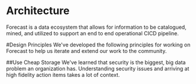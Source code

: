Architecture
===========
Forecast is a data ecosystem that allows for information to be catalogued, mined, and utilized to support an end to end operational CICD pipeline.

#Design Principles
We've developed the following principles for working on Forecast to help us iterate and extend our work to the community.

##Use Cheap Storage 
We've learned that security is the biggest, big data problem an organization has.  Understanding security issues and arriving at high fidelity action items takes a lot of context.
